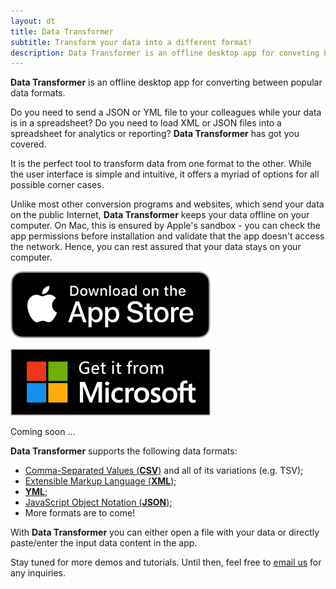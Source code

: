 ```yaml
---
layout: dt
title: Data Transformer
subtitle: Transform your data into a different format!
description: Data Transformer is an offline desktop app for conveting between popular data formats.
---
```


<!-- # What is it? -->

<strong>Data Transformer</strong> is an offline desktop app for converting between popular data formats.

Do you need to send a JSON or YML file to your colleagues while your data is in a spreadsheet? 
Do you need to load XML or JSON files into a spreadsheet for analytics or reporting?
<strong>Data Transformer</strong> has got you covered.

It is the perfect tool to transform data from one format to the other. 
While the user interface is simple and intuitive, it offers a myriad of options for all possible corner cases.

Unlike most other conversion programs and websites, which send your data on the public Internet,
<strong>Data Transformer</strong> keeps your data offline on your computer. On Mac, this is ensured by
Apple's sandbox - you can check the app permissions before installation and validate that the app doesn't access the network.
Hence, you can rest assured that your data stays on your computer.


<div class="buy-from-stores-container">
    <div class="buy-from-store-link">
        <a href="https://apps.apple.com/us/app/data-transformer/id1490843070" target="_">
            <img src="/products/file-content-finder/download_apple_store_320.png" alt="Apple Store" />
        </a>
        <p class="buy-store-ghost-caption"> </p>
    </div>
    <div class="buy-from-store-link buy-from-store-link-disabled">
        <!-- <a href="#"> -->
            <img src="/products/file-content-finder/download_microsoft_store_320_sized.png" alt="Microsoft Store" />
        <!-- </a> -->
        <p class="buy-store-ghost-caption">Coming soon ...</p>
    </div>
</div>

<strong>Data Transformer</strong> supports the following data formats:
- [Comma-Separated Values (**CSV**)](https://en.wikipedia.org/wiki/Comma-separated_values) and all of its variations (e.g. TSV);
- [Extensible Markup Language (**XML**)](https://www.w3schools.com/xml/xml_whatis.asp);
- [**YML**](https://en.wikipedia.org/wiki/YAML);
- [JavaScript Object Notation (**JSON**)](https://www.w3schools.com/whatis/whatis_json.asp);
- More formats are to come!

With <strong>Data Transformer</strong> you can either open a file with your data or directly paste/enter the input data content in the app.  


Stay tuned for more demos and tutorials. Until then, feel free to <a href="mailto:geo.systems.developer@gmail.com?subject=Regarding%20Data%20Transformer">email us</a> for any inquiries.
